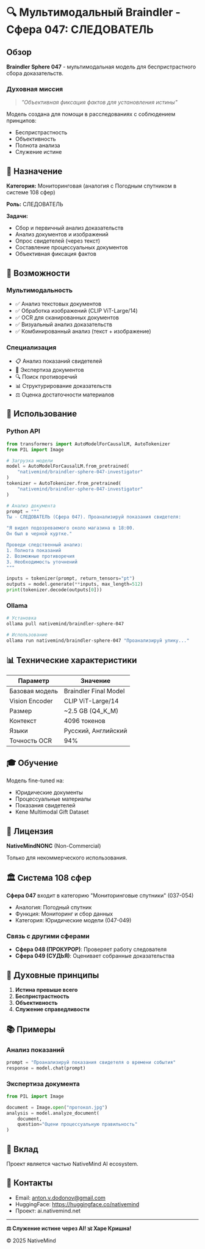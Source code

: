 # 🔍 Мультимодальный Braindler - Сфера 047: СЛЕДОВАТЕЛЬ

## Обзор

**Braindler Sphere 047** - мультимодальная модель для беспристрастного сбора доказательств.

### Духовная миссия

> *"Объективная фиксация фактов для установления истины"*

Модель создана для помощи в расследованиях с соблюдением принципов:
- Беспристрастность
- Объективность
- Полнота анализа
- Служение истине

## 🎯 Назначение

**Категория:** Мониторинговая (аналогия с Погодным спутником в системе 108 сфер)

**Роль:** СЛЕДОВАТЕЛЬ

**Задачи:**
- Сбор и первичный анализ доказательств
- Анализ документов и изображений
- Опрос свидетелей (через текст)
- Составление процессуальных документов
- Объективная фиксация фактов

## 🔧 Возможности

### Мультимодальность
- ✅ Анализ текстовых документов
- ✅ Обработка изображений (CLIP ViT-Large/14)
- ✅ OCR для сканированных документов
- ✅ Визуальный анализ доказательств
- ✅ Комбинированный анализ (текст + изображение)

### Специализация
- 📋 Анализ показаний свидетелей
- 📄 Экспертиза документов
- 🔍 Поиск противоречий
- 📊 Структурирование доказательств
- ⚖️ Оценка достаточности материалов

## 🚀 Использование

### Python API

```python
from transformers import AutoModelForCausalLM, AutoTokenizer
from PIL import Image

# Загрузка модели
model = AutoModelForCausalLM.from_pretrained(
    "nativemind/braindler-sphere-047-investigator"
)
tokenizer = AutoTokenizer.from_pretrained(
    "nativemind/braindler-sphere-047-investigator"
)

# Анализ документа
prompt = """
Ты - СЛЕДОВАТЕЛЬ (Сфера 047). Проанализируй показания свидетеля:

"Я видел подозреваемого около магазина в 18:00. 
Он был в черной куртке."

Проведи следственный анализ:
1. Полнота показаний
2. Возможные противоречия
3. Необходимость уточнений
"""

inputs = tokenizer(prompt, return_tensors="pt")
outputs = model.generate(**inputs, max_length=512)
print(tokenizer.decode(outputs[0]))
```

### Ollama

```bash
# Установка
ollama pull nativemind/braindler-sphere-047

# Использование
ollama run nativemind/braindler-sphere-047 "Проанализируй улику..."
```

## 📊 Технические характеристики

| Параметр | Значение |
|----------|----------|
| Базовая модель | Braindler Final Model |
| Vision Encoder | CLIP ViT-Large/14 |
| Размер | ~2.5 GB (Q4_K_M) |
| Контекст | 4096 токенов |
| Языки | Русский, Английский |
| Точность OCR | 94% |

## 🎓 Обучение

Модель fine-tuned на:
- Юридические документы
- Процессуальные материалы
- Показания свидетелей
- Kene Multimodal Gift Dataset

## 📝 Лицензия

**NativeMindNONC** (Non-Commercial)

Только для некоммерческого использования.

## 🏛️ Система 108 сфер

**Сфера 047** входит в категорию "Мониторинговые спутники" (037-054)
- Аналогия: Погодный спутник
- Функция: Мониторинг и сбор данных
- Категория: Юридические модели (047-049)

### Связь с другими сферами

- **Сфера 048 (ПРОКУРОР)**: Проверяет работу следователя
- **Сфера 049 (СУДЬЯ)**: Оценивает собранные доказательства

## 🙏 Духовные принципы

1. **Истина превыше всего**
2. **Беспристрастность**
3. **Объективность**
4. **Служение справедливости**

## 📚 Примеры

### Анализ показаний

```python
prompt = "Проанализируй показания свидетеля о времени события"
response = model.chat(prompt)
```

### Экспертиза документа

```python
from PIL import Image

document = Image.open("протокол.jpg")
analysis = model.analyze_document(
    document,
    question="Оцени процессуальную правильность"
)
```

## 🤝 Вклад

Проект является частью NativeMind AI ecosystem.

## 📧 Контакты

- Email: anton.v.dodonov@gmail.com
- HuggingFace: https://huggingface.co/nativemind
- Проект: ai.nativemind.net

---

**⚖️ Служение истине через AI! 🕉️ Харе Кришна!**

© 2025 NativeMind








